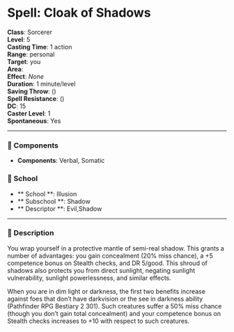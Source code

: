 
# Spell: Cloak of Shadows
**Class**: Sorcerer  
**Level**: 5  
**Casting Time**: 1 action  
**Range**: personal  
**Target**: you  
**Area**:   
**Effect**: _None_  
**Duration**: 1 minute/level   
**Saving Throw**:  ()  
**Spell Resistance**:  ()  
**DC**: 15  
**Caster Level**: 1  
**Spontaneous**: Yes

---

### 🔮 Components
- **Components**: Verbal, Somatic

### 🏫 School
- ** School **: Illusion
- ** Subschool **: Shadow
- ** Descriptor **: Evil,Shadow
---

### 📜 Description
You wrap yourself in a protective mantle of semi-real shadow. This grants a number of advantages: you gain concealment (20% miss chance), a +5 competence bonus on Stealth checks, and DR 5/good. This shroud of shadows also protects you from direct sunlight, negating sunlight vulnerability, sunlight powerlessness, and similar effects.

When you are in dim light or darkness, the first two benefits increase against foes that don’t have darkvision or the see in darkness ability (Pathfinder RPG Bestiary 2 301). Such creatures suffer a 50% miss chance (though you don’t gain total concealment) and your competence bonus on Stealth checks increases to +10 with respect to such creatures.
